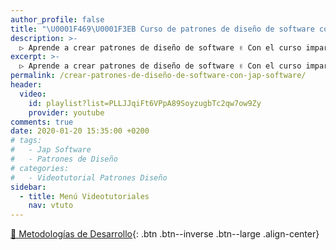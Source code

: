 ```yaml
---
author_profile: false
title: "\U0001F469‍\U0001F3EB Curso de patrones de diseño de software con Jap Software"
description: >-
  ▷ Aprende a crear patrones de diseño de software ✌️ Con el curso impartido por Jap Software
excerpt: >-
  ▷ Aprende a crear patrones de diseño de software ✌️ Con el curso impartido por Jap Software
permalink: /crear-patrones-de-diseño-de-software-con-jap-software/
header:
  video:
    id: playlist?list=PLLJJqiFt6VPpA89SoyzugbTc2qw7ow9Zy
    provider: youtube
comments: true
date: 2020-01-20 15:35:00 +0200
# tags:
#   - Jap Software
#   - Patrones de Diseño
# categories:
#   - Videotutorial Patrones Diseño
sidebar:
  - title: Menú Videotutoriales
    nav: vtuto
---
```


[💼 Metodologías de Desarrollo](/cursos-tecnologia/#-metodologías-de-desarrollo){: .btn .btn--inverse .btn--large .align-center}
